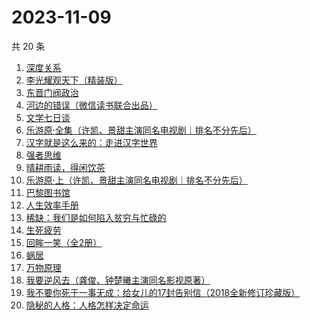 # 2023-11-09

共 20 条

<!-- BEGIN WEREAD -->
<!-- 最后更新时间 2023-11-09 01:03:40 +0800 -->
1. [深度关系](https://weread.qq.com/web/bookDetail/bb432f60813ab8444g014d61)
1. [李光耀观天下（精装版）](https://weread.qq.com/web/bookDetail/63c32e90813ab844ag014d47)
1. [东晋门阀政治](https://weread.qq.com/web/bookDetail/f5232ea0813ab844ag016fa0)
1. [河边的错误（微信读书联合出品）](https://weread.qq.com/web/bookDetail/e7f32350813ab8475g0126a1)
1. [文学七日谈](https://weread.qq.com/web/bookDetail/86f32d80813ab77dcg011655)
1. [乐游原·全集（许凯、景甜主演同名电视剧｜排名不分先后）](https://weread.qq.com/web/bookDetail/34532160813ab846cg010875)
1. [汉字就是这么来的：走进汉字世界](https://weread.qq.com/web/bookDetail/70132170720a2d9c7019313)
1. [强者思维](https://weread.qq.com/web/bookDetail/6fc32eb0813ab8305g011b01)
1. [晴耕雨读，得闲饮茶](https://weread.qq.com/web/bookDetail/e39320b0813ab8447g0133f8)
1. [乐游原·上（许凯、景甜主演同名电视剧｜排名不分先后）](https://weread.qq.com/web/bookDetail/afa32a40813ab7da9g0161bf)
1. [巴黎图书馆](https://weread.qq.com/web/bookDetail/a6032830813ab78beg010808)
1. [人生效率手册](https://weread.qq.com/web/bookDetail/55d32af0813ab83bag01875d)
1. [稀缺：我们是如何陷入贫穷与忙碌的](https://weread.qq.com/web/bookDetail/36b321405d05b236bb0ce7d)
1. [生死疲劳](https://weread.qq.com/web/bookDetail/c2f320f071935f63c2f1313)
1. [回眸一笑（全2册）](https://weread.qq.com/web/bookDetail/18032310813ab8415g019b91)
1. [蜗居](https://weread.qq.com/web/bookDetail/d7932200813ab6ffeg016c0e)
1. [万物原理](https://weread.qq.com/web/bookDetail/d5932b607292e18dd59c7b9)
1. [我要逆风去（龚俊、钟楚曦主演同名影视原著）](https://weread.qq.com/web/bookDetail/79d32340813ab83b2g0125c0)
1. [我不要你死于一事无成：给女儿的17封告别信（2018全新修订珍藏版）](https://weread.qq.com/web/bookDetail/e1a32770717c5642e1a165b)
1. [隐秘的人格：人格怎样决定命运](https://weread.qq.com/web/bookDetail/d0832bd0813ab73d6g01732c)
<!-- END WEREAD -->